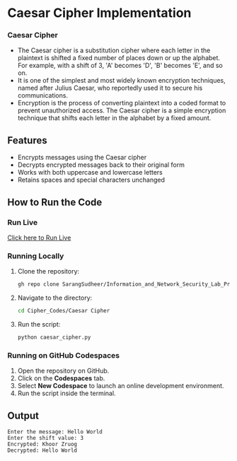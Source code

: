 # Caesar Cipher Implementation

### Caesar Cipher 
- The Caesar cipher is a substitution cipher where each letter in the plaintext is shifted a fixed number of places down or up the alphabet. For example, with a shift of 3, 'A' becomes 'D', 'B' becomes 'E', and so on. 
- It is one of the simplest and most widely known encryption techniques, named after Julius Caesar, who reportedly used it to secure his communications.
- Encryption is the process of converting plaintext into a coded format to prevent unauthorized access. The Caesar cipher is a simple encryption technique that shifts each letter in the alphabet by a fixed amount.

## Features
- Encrypts messages using the Caesar cipher
- Decrypts encrypted messages back to their original form
- Works with both uppercase and lowercase letters
- Retains spaces and special characters unchanged

## How to Run the Code

### Run Live
[Click here to Run Live](https://colab.research.google.com/drive/1_Tvk7_yrWGSFhuR1oSz0HH-oTRMGfuAk?usp=sharing) 

### Running Locally
1. Clone the repository:
   ```sh
   gh repo clone SarangSudheer/Information_and_Network_Security_Lab_Programs
   ```
2. Navigate to the directory:
   ```sh
   cd Cipher_Codes/Caesar Cipher
   ```
3. Run the script:
   ```sh
   python caesar_cipher.py
   ```

### Running on GitHub Codespaces
1. Open the repository on GitHub.
2. Click on the **Codespaces** tab.
3. Select **New Codespace** to launch an online development environment.
4. Run the script inside the terminal.

<!--## Live Demo Video
[![Live Demo](https://img.youtube.com/vi/sample_video_id/0.jpg)](https://www.youtube.com/watch?v=sample_video_id) (Replace with actual video link)

## Output Screenshot
![Output Screenshot](https://via.placeholder.com/600x300) (Replace with actual screenshot link)-->

## Output
```
Enter the message: Hello World
Enter the shift value: 3
Encrypted: Khoor Zruog
Decrypted: Hello World
```

